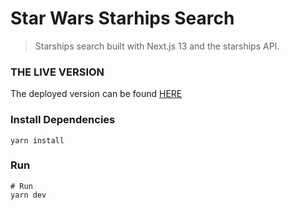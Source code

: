 # Star Wars Starhips Search

> Starships search built with Next.js 13 and the starships API.

### THE LIVE VERSION

The deployed version can be found [HERE](https://starships-search.netlify.app/)

### Install Dependencies

```
yarn install
```

### Run

```
# Run
yarn dev

```
